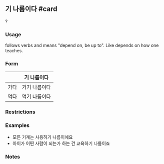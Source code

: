 ## 기 나름이다 #card
?
### Usage
follows verbs and means "depend on, be up to". Like depends on how one teaches.
### Form
|     | 기 나름이다  |
| --- | ------- |
| 가다  | 가기 나름이다 |
| 먹다  | 먹기 나름이다 |
### Restrictions
### Examples
* 모든 기계는 사용하기 나름이에요
* 아이가 어떤 사람이 되는가 하는 건 교육하기 나름이죠
### Notes
